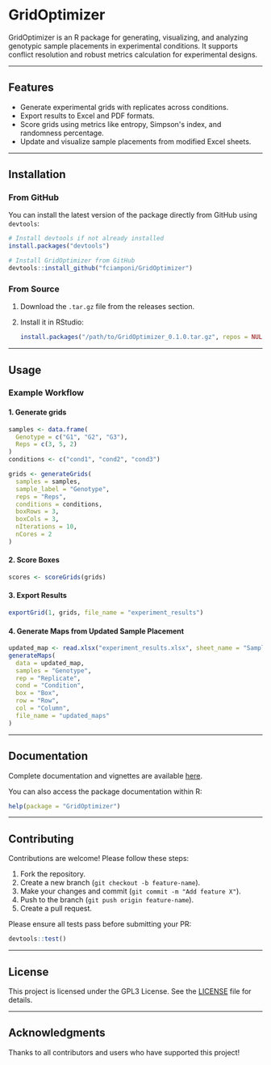 # GridOptimizer

GridOptimizer is an R package for generating, visualizing, and analyzing genotypic sample placements in experimental conditions. It supports conflict resolution and robust metrics calculation for experimental designs.

---

## Features

- Generate experimental grids with replicates across conditions.
- Export results to Excel and PDF formats.
- Score grids using metrics like entropy, Simpson's index, and randomness percentage.
- Update and visualize sample placements from modified Excel sheets.

---

## Installation

### From GitHub
You can install the latest version of the package directly from GitHub using `devtools`:

```r
# Install devtools if not already installed
install.packages("devtools")

# Install GridOptimizer from GitHub
devtools::install_github("fciamponi/GridOptimizer")
```

### From Source
1. Download the `.tar.gz` file from the releases section.
2. Install it in RStudio:

   ```r
   install.packages("/path/to/GridOptimizer_0.1.0.tar.gz", repos = NULL, type = "source")
   ```

---

## Usage

### Example Workflow

#### 1. Generate grids
```r
samples <- data.frame(
  Genotype = c("G1", "G2", "G3"),
  Reps = c(3, 5, 2)
)
conditions <- c("cond1", "cond2", "cond3")

grids <- generateGrids(
  samples = samples,
  sample_label = "Genotype",
  reps = "Reps",
  conditions = conditions,
  boxRows = 3,
  boxCols = 3,
  nIterations = 10,
  nCores = 2
)
```

#### 2. Score Boxes
```r
scores <- scoreGrids(grids)
```

#### 3. Export Results
```r
exportGrid(1, grids, file_name = "experiment_results")
```

#### 4. Generate Maps from Updated Sample Placement
```r
updated_map <- read.xlsx("experiment_results.xlsx", sheet_name = "Sample Placement")
generateMaps(
  data = updated_map,
  samples = "Genotype",
  rep = "Replicate",
  cond = "Condition",
  box = "Box",
  row = "Row",
  col = "Column",
  file_name = "updated_maps"
)
```

---

## Documentation

Complete documentation and vignettes are available [here](https://github.com/fciamponi/GridOptimizer/tree/main/vignettes).

You can also access the package documentation within R:

```r
help(package = "GridOptimizer")
```

---

## Contributing

Contributions are welcome! Please follow these steps:

1. Fork the repository.
2. Create a new branch (`git checkout -b feature-name`).
3. Make your changes and commit (`git commit -m "Add feature X"`).
4. Push to the branch (`git push origin feature-name`).
5. Create a pull request.

Please ensure all tests pass before submitting your PR:

```r
devtools::test()
```

---

## License

This project is licensed under the GPL3 License. See the [LICENSE](LICENSE.md) file for details.

---

## Acknowledgments

Thanks to all contributors and users who have supported this project!
